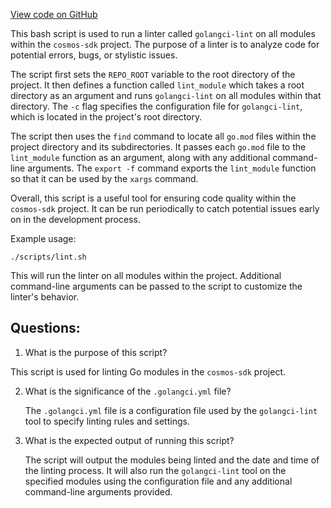 [View code on GitHub](https://github.com/cosmos/cosmos-sdk/blob/main/scripts/go-lint-all.bash)

This bash script is used to run a linter called `golangci-lint` on all modules within the `cosmos-sdk` project. The purpose of a linter is to analyze code for potential errors, bugs, or stylistic issues. 

The script first sets the `REPO_ROOT` variable to the root directory of the project. It then defines a function called `lint_module` which takes a root directory as an argument and runs `golangci-lint` on all modules within that directory. The `-c` flag specifies the configuration file for `golangci-lint`, which is located in the project's root directory. 

The script then uses the `find` command to locate all `go.mod` files within the project directory and its subdirectories. It passes each `go.mod` file to the `lint_module` function as an argument, along with any additional command-line arguments. The `export -f` command exports the `lint_module` function so that it can be used by the `xargs` command. 

Overall, this script is a useful tool for ensuring code quality within the `cosmos-sdk` project. It can be run periodically to catch potential issues early on in the development process. 

Example usage:
```
./scripts/lint.sh
```
This will run the linter on all modules within the project. Additional command-line arguments can be passed to the script to customize the linter's behavior.
## Questions: 
 1. What is the purpose of this script?
   
   This script is used for linting Go modules in the `cosmos-sdk` project.

2. What is the significance of the `.golangci.yml` file?
   
   The `.golangci.yml` file is a configuration file used by the `golangci-lint` tool to specify linting rules and settings.

3. What is the expected output of running this script?
   
   The script will output the modules being linted and the date and time of the linting process. It will also run the `golangci-lint` tool on the specified modules using the configuration file and any additional command-line arguments provided.